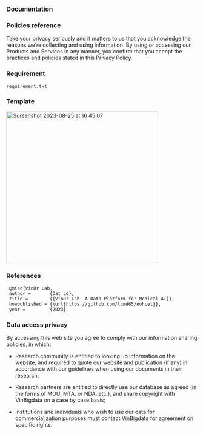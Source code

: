 ### Documentation

### Policies reference

   Take your privacy seriously and it matters to us that you acknowledge the reasons we’re collecting and using information. By using or accessing our Products and Services in any manner, you confirm that you accept the practices and policies stated in this Privacy Policy.

### Requirement
    
    requirement.txt

### Template

  <img width="400" alt="Screenshot 2023-08-25 at 16 45 07" src="https://github.com/DatMinhLeChon/NOHCEL_Qt/assets/93373784/40247891-79d7-4793-8497-8055cd06cf2a">

### References
  
     @misc{VinDr Lab,
     author =       {Dat Le},
     title =        {{VinDr Lab: A Data Platform for Medical AI}},
     howpublished = {\url{https://github.com/lcmd65/nohcel}},
     year =         {2023}
   

### Data access privacy

By accessing this web site you agree to comply with our information sharing policies, in which:
   
   * Research community is entitled to looking up information on the website, and required to quote our website and publication (if any) in accordance with our guidelines when using our documents in their research;
      
   * Research partners are entitled to directly use our database as agreed (in the forms of MOU, MTA, or NDA, etc.), and share copyright with VinBigdata on a case by case basis;
      
   * Institutions and individuals who wish to use our data for commercialization purposes must contact VinBigdata for agreement on specific rights.


